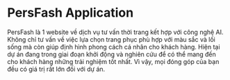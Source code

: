 # PersFash Application
PersFash là 1 website về dịch vụ tư vấn thời trang kết hợp với công nghệ AI. Không chỉ tư vấn về việc lựa chọn trang phục phù hợp với màu sắc và lối sống mà còn giúp định hình phong cách cá nhân cho khách hàng. Hiện tại dự án đang trong giai đoạn khởi động và nghiên cứu để có thể mang đến cho khách hàng những trải nghiệm tốt nhất. Vì vậy, mọi đóng góp của bạn đều có giá trị rất lớn đối với dự án.
